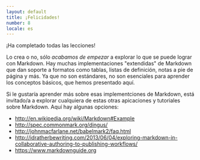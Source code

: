 ```yaml
---
layout: default
title: ¡Felicidades!
number: 8
locale: es
---
```


¡Ha completado todas las lecciones!

Lo crea o no, sólo _acabamos de empezar_ a explorar lo que se puede lograr con Markdown.
Hay muchas implementaciones "extendidas" de Markdown que dan soporte a
formatos como tablas, listas de definición, notas a pie de página y más.
Ya que no son estándares, no son esenciales para aprender los conceptos básicos, que hemos presentado aquí.

Si le gustaría aprender más sobre esas implementciones de Markdown, está invitado/a
a explorar cualquiera de estas otras apicaciones y tutoriales sobre Markdown. Aquí hay algunas opciones:

* <http://en.wikipedia.org/wiki/Markdown#Example>
* <http://spec.commonmark.org/dingus/>
* <http://johnmacfarlane.net/babelmark2/faq.html>
* <http://idratherbewriting.com/2013/06/04/exploring-markdown-in-collaborative-authoring-to-publishing-workflows/>
* <https://www.markdownguide.org>
